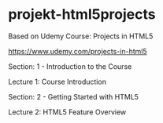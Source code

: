 # projekt-html5projects

Based on Udemy Course: Projects in HTML5

https://www.udemy.com/projects-in-html5

Section: 1 - Introduction to the Course

Lecture 1: Course Introduction

Section: 2 - Getting Started with HTML5

Lecture 2: HTML5 Feature Overview